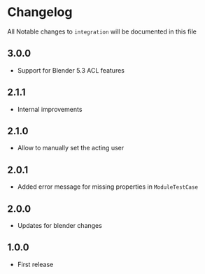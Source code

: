 # Changelog

All Notable changes to `integration` will be documented in this file

## 3.0.0
- Support for Blender 5.3 ACL features

## 2.1.1
- Internal improvements
 
## 2.1.0
- Allow to manually set the acting user

## 2.0.1
- Added error message for missing properties in `ModuleTestCase`

## 2.0.0
- Updates for blender changes

## 1.0.0
- First release

